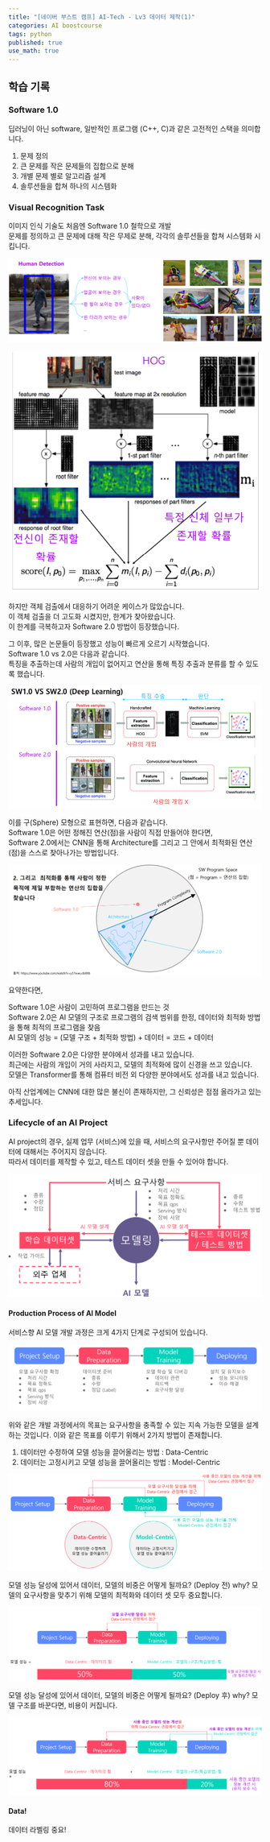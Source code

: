 ```yaml
---
title: "[네이버 부스트 캠프] AI-Tech - Lv3 데이터 제작(1)"
categories: AI boostcourse
tags: python
published: true
use_math: true
---
```



## 학습 기록

### Software 1.0

딥러닝이 아닌 software, 일반적인 프로그램 (C++, C)과 같은 고전적인 스택을 의미합니다.  

1. 문제 정의
2. 큰 문제를 작은 문제들의 집합으로 분해
3. 개별 문제 별로 알고리즘 설계
4. 솔루션들을 합쳐 하나의 시스템화

### Visual Recognition Task

이미지 인식 기술도 처음엔 Software 1.0 철학으로 개발  
문제를 정의하고 큰 문제에 대해 작은 무제로 분해, 각각의 솔루션들을 합쳐 시스템화 시킵니다.  

  ![tmp](/assets/images/AI-Images2/lv3_week1/img1.png)

  ![tmp](/assets/images/AI-Images2/lv3_week1/img2.png)

하지만 객체 검출에서 대응하기 어려운 케이스가 많았습니다.  
이 객체 검출을 더 고도화 시켰지만, 한계가 찾아왔습니다.  
이 한계를 극복하고자 Software 2.0 방법이 등장했습니다.  

그 이후, 많은 논문들이 등장했고 성능이 빠르게 오르기 시작했습니다.  
Software 1.0 vs 2.0은 다음과 같습니다.  
특징을 추출하는데 사람의 개입이 없어지고 연산을 통해 특징 추출과 분류를 할 수 있도록 했습니다. 

  ![tmp](/assets/images/AI-Images2/lv3_week1/img3.png)

이를 구(Sphere) 모형으로 표현하면, 다음과 같습니다.  
Software 1.0은 어떤 정해진 연산(점)을 사람이 직접 만들어야 한다면,  
Software 2.0에서는 CNN을 통해 Architecture를 그리고 그 안에서 최적화된 연산(점)을 스스로 찾아나가는 방법입니다.  

  ![tmp](/assets/images/AI-Images2/lv3_week1/img4.png)

요약한다면,

Software 1.0은 사람이 고민하여 프로그램을 만드는 것  
Software 2.0은 AI 모델의 구조로 프로그램의 검색 범위를 한정, 데이터와 최적화 방법을 통해 최적의 프로그램을 찾음  
    AI 모델의 성능 = (모델 구조 + 최적화 방법) + 데이터 = 코드 + 데이터  

이러한 Software 2.0은 다양한 분야에서 성과를 내고 있습니다.  
최근에는 사람의 개입이 거의 사라지고, 모델의 최적화에 많이 신경을 쓰고 있습니다.  
모델은 Transformer를 통해 컴퓨터 비전 외 다양한 분야에서도 성과를 내고 있습니다.  

아직 산업계에는 CNN에 대한 많은 불신이 존재하지만, 그 신뢰성은 점점 올라가고 있는 추세입니다.  

### Lifecycle of an AI Project

AI project의 경우, 실제 업무 (서비스)에 있을 때, 서비스의 요구사항만 주어질 뿐 데이터에 대해서는 주어지지 않습니다.  
따라서 데이터를 제작할 수 있고, 테스트 데이터 셋을 만들 수 있어야 합니다.  

  ![tmp](/assets/images/AI-Images2/lv3_week1/img5.png)

#### Production Process of AI Model

서비스향 AI 모델 개발 과정은 크게 4가지 단계로 구성되어 있습니다.  

  ![tmp](/assets/images/AI-Images2/lv3_week1/img6.png)

위와 같은 개발 과정에서의 목표는 요구사항을 충족할 수 있는 지속 가능한 모델을 설계하는 것입니다. 이와 같은 목표를 이루기 위해서 2가지 방법이 존재합니다.  

1. 데이터만 수정하여 모델 성능을 끌어올리는 방법 : Data-Centric
2. 데이터는 고정시키고 모델 성능을 끌어올리는 방법 : Model-Centric

  ![tmp](/assets/images/AI-Images2/lv3_week1/img7.png)

모델 성능 달성에 있어서 데이터, 모델의 비중은 어떻게 될까요? (Deploy 전)
why? 모델의 요구사항을 맞추기 위해 모델의 최적화와 데이터 셋 모두 중요합니다.  

  ![tmp](/assets/images/AI-Images2/lv3_week1/img8.png)

모델 성능 달성에 있어서 데이터, 모델의 비중은 어떻게 될까요? (Deploy 후)
why? 모델 구조를 바꾼다면, 비용이 커집니다.  

  ![tmp](/assets/images/AI-Images2/lv3_week1/img9.png)


#### Data!

데이터 라벨링 중요!

